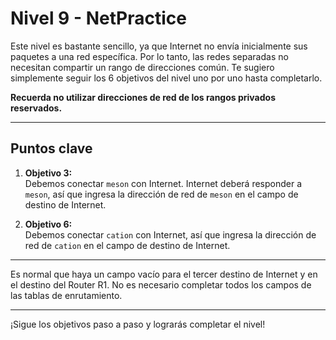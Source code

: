 # Nivel 9 - NetPractice

Este nivel es bastante sencillo, ya que Internet no envía inicialmente sus paquetes a una red específica. Por lo tanto, las redes separadas no necesitan compartir un rango de direcciones común. Te sugiero simplemente seguir los 6 objetivos del nivel uno por uno hasta completarlo.

**Recuerda no utilizar direcciones de red de los rangos privados reservados.**

---

## Puntos clave

1. **Objetivo 3:**  
	Debemos conectar `meson` con Internet. Internet deberá responder a `meson`, así que ingresa la dirección de red de `meson` en el campo de destino de Internet.

2. **Objetivo 6:**  
	Debemos conectar `cation` con Internet, así que ingresa la dirección de red de `cation` en el campo de destino de Internet.

---

Es normal que haya un campo vacío para el tercer destino de Internet y en el destino del Router R1. No es necesario completar todos los campos de las tablas de enrutamiento.

---

¡Sigue los objetivos paso a paso y lograrás completar el nivel!